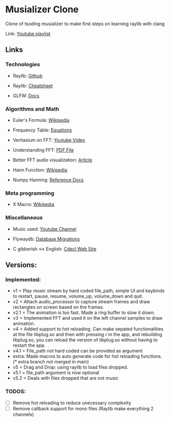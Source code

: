 # Musializer Clone

Clone of tsoding musializer to make first steps on learning raylib with clang

Link: [Youtube playlist](https://www.youtube.com/playlist?list=PLpM-Dvs8t0Vak1rrE2NJn8XYEJ5M7-BqT)

## Links

### Technologies

- Raylib: [Github](https://github.com/raysan5/raylib)

- Raylib: [Cheatsheet](https://www.raylib.com/cheatsheet/cheatsheet.html)

- GLFW: [Docs](https://www.glfw.org/documentation.html)

### Algorithms and Math

- Euler's Formula: [Wikipedia](https://en.wikipedia.org/wiki/Euler%27s_formula)

- Frequency Table: [Equations](https://pages.mtu.edu/~suits/NoteFreqCalcs.html)

- Veritasium on FFT: [Youtube Video](https://www.youtube.com/watch?v=nmgFG7PUHfo)

- Understanding FFT: [PDF File](https://download.ni.com/evaluation/pxi/Understanding%20FFTs%20and%20Windowing.pdf)

- Better FFT audio visualization: [Article](https://dlbeer.co.nz/articles/fftvis.html)

- Hann Function: [Wikipedia](https://en.wikipedia.org/wiki/Hann_function)

- Numpy Hanning: [Reference Docs](https://numpy.org/doc/stable/reference/generated/numpy.hanning.html)

### Meta programming

- X Macro: [Wikipedia](https://en.wikipedia.org/wiki/X_macro)

### Miscellaneous

- Music used: [Youtube Channel](https://www.youtube.com/@nu11_ft)

- Flywaydb: [Database Migrations](https://flywaydb.org/)

- C gibberish ↔ English: [Cdecl Web Site](https://cdecl.org/)

## Versions:

### Implemented:

- v1 = Play music stream by hard coded file_path, simple UI and keybinds to restart, pause, resume, volume_up, volume_down and quit.
- v2 = Attach audio_processor to capture stream frames and draw rectangles on screen based on the frames.
- v2.1 = The animation is too fast. Made a ring buffer to slow it down.
- v3 = Implemented FFT and used it on the left channel samples to draw animation.
- v4 = Added support to hot reloading. Can make sepated functionalities at the file libplug.so and then with pressing r in the app, and rebuilding libplug.so, you can reload the version of libplug.so without having to restart the app.
- v4.1 = File_path not hard coded can be provided as argument
- extra: Made macros to auto generate code for hot reloading functions. (* extra branch not merged in main)
- v5 = Drag and Drop: using raylib to load files dropped.
- v5.1 = file_path argument is now optional
- v5.2 = Deals with files dropped that are not music

### TODOS:

- [ ] Remove hot reloading to reduce unecessary complexity
- [ ] Remove callback support for mono files (Raylib make everything 2 channels)
